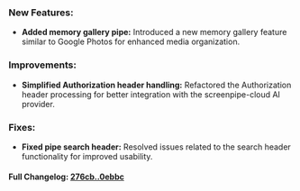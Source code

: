 ### **New Features:**
- **Added memory gallery pipe:** Introduced a new memory gallery feature similar to Google Photos for enhanced media organization.

### **Improvements:**
- **Simplified Authorization header handling:** Refactored the Authorization header processing for better integration with the screenpipe-cloud AI provider.

### **Fixes:**
- **Fixed pipe search header:** Resolved issues related to the search header functionality for improved usability.

#### **Full Changelog:** [276cb..0ebbc](https://github.com/mediar-ai/screenpipe/compare/276cb..0ebbc)


